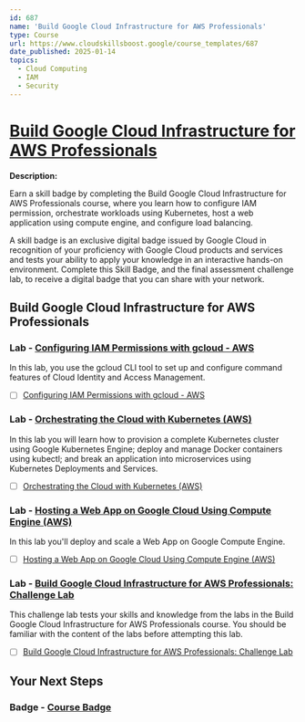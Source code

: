 ```yaml
---
id: 687
name: 'Build Google Cloud Infrastructure for AWS Professionals'
type: Course
url: https://www.cloudskillsboost.google/course_templates/687
date_published: 2025-01-14
topics:
  - Cloud Computing
  - IAM
  - Security
---
```


# [Build Google Cloud Infrastructure for AWS Professionals](https://www.cloudskillsboost.google/course_templates/687)

**Description:**

Earn a skill badge by completing the Build Google Cloud Infrastructure for AWS Professionals course, where you learn how to configure IAM permission, orchestrate workloads using Kubernetes, host a web application using compute engine, and configure load balancing.

A skill badge is an exclusive digital badge issued by Google Cloud in recognition of your proficiency with Google Cloud products and services and tests your ability to apply your knowledge in an interactive hands-on environment. Complete this Skill Badge, and the final assessment challenge lab, to receive a digital badge that you can share with your network.

## Build Google Cloud Infrastructure for AWS Professionals

### Lab - [Configuring IAM Permissions with gcloud - AWS](https://www.cloudskillsboost.google/course_templates/687/labs/520650)

In this lab, you use the gcloud CLI tool to set up and configure command features of Cloud Identity and Access Management.

* [ ] [Configuring IAM Permissions with gcloud - AWS](../labs/Configuring-IAM-Permissions-with-gcloud-AWS.md)

### Lab - [Orchestrating the Cloud with Kubernetes (AWS)](https://www.cloudskillsboost.google/course_templates/687/labs/520651)

In this lab you will learn how to provision a complete Kubernetes cluster using Google Kubernetes Engine; deploy and manage Docker containers using kubectl; and break an application into microservices using Kubernetes Deployments and Services.

* [ ] [Orchestrating the Cloud with Kubernetes (AWS)](../labs/Orchestrating-the-Cloud-with-Kubernetes-(AWS).md)

### Lab - [Hosting a Web App on Google Cloud Using Compute Engine (AWS)](https://www.cloudskillsboost.google/course_templates/687/labs/520652)

In this lab you'll deploy and scale a Web App on Google Compute Engine.

* [ ] [Hosting a Web App on Google Cloud Using Compute Engine (AWS)](../labs/Hosting-a-Web-App-on-Google-Cloud-Using-Compute-Engine-(AWS).md)

### Lab - [Build Google Cloud Infrastructure for AWS Professionals: Challenge Lab](https://www.cloudskillsboost.google/course_templates/687/labs/520653)

This challenge lab tests your skills and knowledge from the labs in the Build Google Cloud Infrastructure for AWS Professionals course. You should be familiar with the content of the labs before attempting this lab.

* [ ] [Build Google Cloud Infrastructure for AWS Professionals: Challenge Lab](../labs/Build-Google-Cloud-Infrastructure-for-AWS-Professionals-Challenge-Lab.md)

## Your Next Steps

### Badge - [Course Badge](https://www.cloudskillsboost.google)
